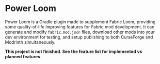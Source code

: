 # Power Loom

Power Loom is a Gradle plugin made to supplement Fabric Loom, providing some
quality-of-life improving features for Fabric mod development. It can generate and
modify `fabric.mod.json` files, download other mods into your dev environment for
testing, and setup publishing to both CurseForge and Modrinth simultaneously.

**This project is not finished. See the feature list for implemented vs planned
features.**